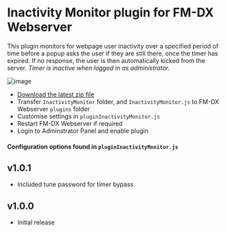 # Inactivity Monitor plugin for FM-DX Webserver

This plugin monitors for webpage user inactivity over a specified period of time before a popup asks the user if they are still there, once the timer has expired. If no response, the user is then automatically kicked from the server. _Timer is inactive when logged in as administrator._

![image](https://github.com/user-attachments/assets/51acf67a-1505-4c08-8b62-21665cb25d93)

* [Download the latest zip file](https://github.com/AmateurAudioDude/FM-DX-Webserver-Plugin-Inactivity-Monitor/archive/refs/heads/main.zip)
* Transfer `InactivityMonitor` folder, and `InactivityMonitor.js` to FM-DX Webserver `plugins` folder
* Customise settings in `pluginInactivityMonitor.js`
* Restart FM-DX Webserver if required
* Login to Adminstrator Panel and enable plugin

#### Configuration options found in `pluginInactivityMonitor.js`


v1.0.1
------
* Included tune password for timer bypass

v1.0.0
------
* Initial release
